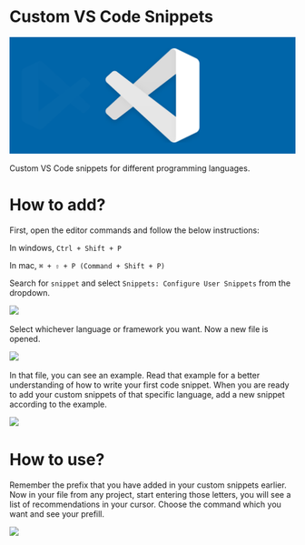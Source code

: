 # Custom VS Code Snippets

<img src="banner.png" alt="Visual Studio Code">

<br />

Custom VS Code snippets for different programming languages. 

# How to add?

First, open the editor commands and follow the below instructions:

In windows,
`Ctrl + Shift + P`

In mac,
`⌘ + ⇧ + P (Command + Shift + P)`

Search for `snippet` and select `Snippets: Configure User Snippets` from the dropdown.

<img src="https://miro.medium.com/v2/resize:fit:1400/format:webp/1*V6rI0AtLS7tIsWKTYTL7xQ.png">

Select whichever language or framework you want. Now a new file is opened.

<img src="https://miro.medium.com/v2/resize:fit:1400/format:webp/1*Z_Dfn2FUJbAvdNwz8WYmKw.png">

In that file, you can see an example. Read that example for a better understanding of how to write your first code snippet.
When you are ready to add your custom snippets of that specific language, add a new snippet according to the example.

<img src="https://miro.medium.com/v2/resize:fit:1400/format:webp/1*YAc4JNCAWWn9lQXaxaz0bw.png">

# How to use?

Remember the prefix that you have added in your custom snippets earlier.
Now in your file from any project, start entering those letters, you will see a list of recommendations in your cursor.
Choose the command which you want and see your prefill.

<img src="https://miro.medium.com/v2/resize:fit:1400/1*hCtEV-l5-O8TXjkIzLVgow.gif">